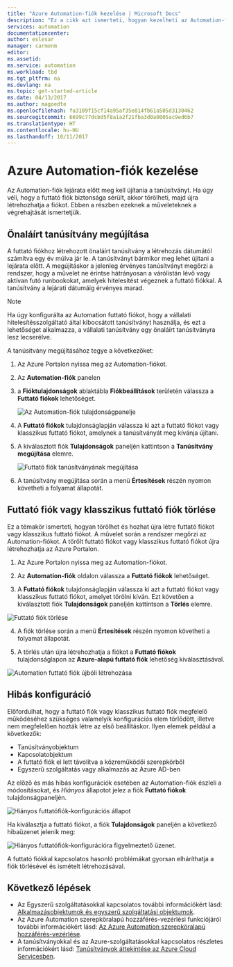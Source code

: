 ```yaml
---
title: "Azure Automation-fiók kezelése | Microsoft Docs"
description: "Ez a cikk azt ismerteti, hogyan kezelheti az Automation-fiók konfigurációját, például hogyan újíthatja meg és törölheti a tanúsítványokat, és mit tehet hibás konfiguráció esetén."
services: automation
documentationcenter: 
author: eslesar
manager: carmonm
editor: 
ms.assetid: 
ms.service: automation
ms.workload: tbd
ms.tgt_pltfrm: na
ms.devlang: na
ms.topic: get-started-article
ms.date: 04/13/2017
ms.author: magoedte
ms.openlocfilehash: fa3109f15cf14a95af35e814fb61a505d3130462
ms.sourcegitcommit: 6699c77dcbd5f8a1a2f21fba3d0a0005ac9ed6b7
ms.translationtype: HT
ms.contentlocale: hu-HU
ms.lasthandoff: 10/11/2017
---
```

# <a name="manage-azure-automation-account"></a>Azure Automation-fiók kezelése
Az Automation-fiók lejárata előtt meg kell újítania a tanúsítványt. Ha úgy véli, hogy a futtató fiók biztonsága sérült, akkor törölheti, majd újra létrehozhatja a fiókot. Ebben a részben ezeknek a műveleteknek a végrehajtását ismertetjük.

## <a name="self-signed-certificate-renewal"></a>Önaláírt tanúsítvány megújítása
A futtató fiókhoz létrehozott önaláírt tanúsítvány a létrehozás dátumától számítva egy év múlva jár le. A tanúsítványt bármikor meg lehet újítani a lejárata előtt. A megújításkor a jelenleg érvényes tanúsítványt megőrzi a rendszer, hogy a művelet ne érintse hátrányosan a várólistán lévő vagy aktívan futó runbookokat, amelyek hitelesítést végeznek a futtató fiókkal. A tanúsítvány a lejárati dátumáig érvényes marad.

> [!NOTE]
> Ha úgy konfigurálta az Automation futtató fiókot, hogy a vállalati hitelesítésszolgáltató által kibocsátott tanúsítványt használja, és ezt a lehetőséget alkalmazza, a vállalati tanúsítvány egy önaláírt tanúsítványra lesz lecserélve.

A tanúsítvány megújításához tegye a következőket:

1. Az Azure Portalon nyissa meg az Automation-fiókot.

2. Az **Automation-fiók** panelen 
3. a **Fióktulajdonságok** ablaktábla **Fiókbeállítások** területén válassza a **Futtató fiókok** lehetőséget.

    ![Az Automation-fiók tulajdonságpanelje](media/automation-manage-account/automation-account-properties-pane.png)
3. A **Futtató fiókok** tulajdonságlapján válassza ki azt a futtató fiókot vagy klasszikus futtató fiókot, amelynek a tanúsítványát meg kívánja újítani.

4. A kiválasztott fiók **Tulajdonságok** paneljén kattintson a **Tanúsítvány megújítása** elemre.

    ![Futtató fiók tanúsítványának megújítása](media/automation-manage-account/automation-account-renew-runas-certificate.png)

5. A tanúsítvány megújítása során a menü **Értesítések** részén nyomon követheti a folyamat állapotát.

## <a name="delete-a-run-as-or-classic-run-as-account"></a>Futtató fiók vagy klasszikus futtató fiók törlése
Ez a témakör ismerteti, hogyan törölhet és hozhat újra létre futtató fiókot vagy klasszikus futtató fiókot. A művelet során a rendszer megőrzi az Automation-fiókot. A törölt futtató fiókot vagy klasszikus futtató fiókot újra létrehozhatja az Azure Portalon.

1. Az Azure Portalon nyissa meg az Automation-fiókot.

2. Az **Automation-fiók** oldalon válassza a **Futtató fiókok** lehetőséget.

3. A **Futtató fiókok** tulajdonságlapján válassza ki azt a futtató fiókot vagy klasszikus futtató fiókot, amelyet törölni kíván. Ezt követően a kiválasztott fiók **Tulajdonságok** paneljén kattintson a **Törlés** elemre.

 ![Futtató fiók törlése](media/automation-manage-account/automation-account-delete-runas.png)

4. A fiók törlése során a menü **Értesítések** részén nyomon követheti a folyamat állapotát.

5. A törlés után újra létrehozhatja a fiókot a **Futtató fiókok** tulajdonságlapon az **Azure-alapú futtató fiók** lehetőség kiválasztásával.

 ![Automation futtató fiók újbóli létrehozása](media/automation-manage-account/automation-account-create-runas.png)

## <a name="misconfiguration"></a>Hibás konfiguráció
Előfordulhat, hogy a futtató fiók vagy klasszikus futtató fiók megfelelő működéséhez szükséges valamelyik konfigurációs elem törlődött, illetve nem megfelelően hozták létre az első beállításkor. Ilyen elemek például a következők:

* Tanúsítványobjektum
* Kapcsolatobjektum
* A futtató fiók el lett távolítva a közreműködői szerepkörből
* Egyszerű szolgáltatás vagy alkalmazás az Azure AD-ben

Az előző és más hibás konfigurációk esetében az Automation-fiók észleli a módosításokat, és *Hiányos* állapotot jelez a fiók **Futtató fiókok** tulajdonságpaneljén.

![Hiányos futtatófiók-konfigurációs állapot](media/automation-manage-account/automation-account-runas-incomplete-config.png)

Ha kiválasztja a futtató fiókot, a fiók **Tulajdonságok** paneljén a következő hibaüzenet jelenik meg:

![Hiányos futtatófiók-konfigurációra figyelmeztető üzenet](media/automation-manage-account/automation-account-runas-incomplete-config-msg.png).

A futtató fiókkal kapcsolatos hasonló problémákat gyorsan elháríthatja a fiók törlésével és ismételt létrehozásával.

## <a name="next-steps"></a>Következő lépések
* Az Egyszerű szolgáltatásokkal kapcsolatos további információkért lásd: [Alkalmazásobjektumok és egyszerű szolgáltatási objektumok](../active-directory/active-directory-application-objects.md).
* Az Azure Automation szerepköralapú hozzáférés-vezérlési funkciójáról további információkért lásd: [Az Azure Automation szerepköralapú hozzáférés-vezérlése](automation-role-based-access-control.md).
* A tanúsítványokkal és az Azure-szolgáltatásokkal kapcsolatos részletes információkért lásd: [Tanúsítványok áttekintése az Azure Cloud Servicesben](../cloud-services/cloud-services-certs-create.md).
